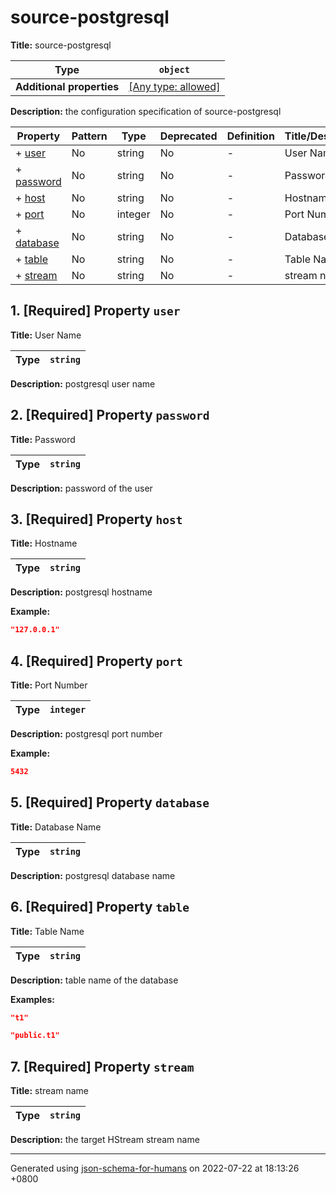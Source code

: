 # source-postgresql

**Title:** source-postgresql

| Type                      | `object`                                                                  |
| ------------------------- | ------------------------------------------------------------------------- |
| **Additional properties** | [[Any type: allowed]](# "Additional Properties of any type are allowed.") |

**Description:** the configuration specification of source-postgresql

| Property                 | Pattern | Type    | Deprecated | Definition | Title/Description |
| ------------------------ | ------- | ------- | ---------- | ---------- | ----------------- |
| + [user](#user )         | No      | string  | No         | -          | User Name         |
| + [password](#password ) | No      | string  | No         | -          | Password          |
| + [host](#host )         | No      | string  | No         | -          | Hostname          |
| + [port](#port )         | No      | integer | No         | -          | Port Number       |
| + [database](#database ) | No      | string  | No         | -          | Database Name     |
| + [table](#table )       | No      | string  | No         | -          | Table Name        |
| + [stream](#stream )     | No      | string  | No         | -          | stream name       |

## <a name="user"></a>1. [Required] Property `user`

**Title:** User Name

| Type | `string` |
| ---- | -------- |

**Description:** postgresql user name

## <a name="password"></a>2. [Required] Property `password`

**Title:** Password

| Type | `string` |
| ---- | -------- |

**Description:** password of the user

## <a name="host"></a>3. [Required] Property `host`

**Title:** Hostname

| Type | `string` |
| ---- | -------- |

**Description:** postgresql hostname

**Example:** 

```json
"127.0.0.1"
```

## <a name="port"></a>4. [Required] Property `port`

**Title:** Port Number

| Type | `integer` |
| ---- | --------- |

**Description:** postgresql port number

**Example:** 

```json
5432
```

## <a name="database"></a>5. [Required] Property `database`

**Title:** Database Name

| Type | `string` |
| ---- | -------- |

**Description:** postgresql database name

## <a name="table"></a>6. [Required] Property `table`

**Title:** Table Name

| Type | `string` |
| ---- | -------- |

**Description:** table name of the database

**Examples:** 

```json
"t1"
```

```json
"public.t1"
```

## <a name="stream"></a>7. [Required] Property `stream`

**Title:** stream name

| Type | `string` |
| ---- | -------- |

**Description:** the target HStream stream name

----------------------------------------------------------------------------------------------------------------------------
Generated using [json-schema-for-humans](https://github.com/coveooss/json-schema-for-humans) on 2022-07-22 at 18:13:26 +0800
